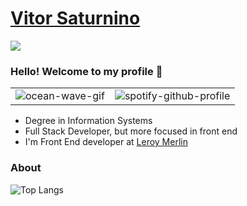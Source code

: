 # [Vitor Saturnino](https://vitorsat.vercel.app/)

<p>
  <a href="https://skillicons.dev">
    <img src="https://skillicons.dev/icons?i=react,nextjs,nodejs,express,ts,js,jest,html,css,styledcomponents,tailwind,emotion,figma,git,docker,vite,vscode,neovim,linux" />
  </a>
</p>

### __Hello! Welcome to my profile 👋__

<table>
  <tr>
    <td>
      <img src="https://64.media.tumblr.com/0912d3c2dca7a8b9f6e08520e0860efb/7ab7a5084b6af8ab-fa/s540x810/259429c3c2561ad587aafae7c7cb4d7ae336142b.gif" alt="ocean-wave-gif">
    </td>
    <td>
      <img src="https://spotify-github-profile.kittinanx.com/api/view?uid=v.miguel&cover_image=true&theme=default&show_offline=false&background_color=121212&interchange=false&bar_color_cover=true" alt="spotify-github-profile">
    </td>
  </tr>
</table>

- Degree in Information Systems
- Full Stack Developer, but more focused in front end
- I'm Front End developer at [Leroy Merlin](https://www.linkedin.com/company/leroy-merlin/posts/?feedView=all)
  

### __About__

![Top Langs](https://github-readme-stats.vercel.app/api/top-langs/?username=vitorsat&show_icons=true&theme=dark)
